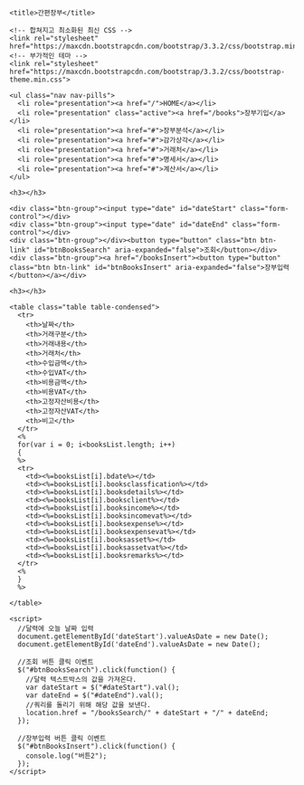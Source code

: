 <!DOCTYPE html>
<html lang="ko">
  <head>
    <meta charset="utf-8">
    <meta http-equiv="X-UA-Compatible" content="IE=edge">
    <meta name="viewport" content="width=device-width, initial-scale=1">
  
    <title>간편장부</title>
  
    <!-- 합쳐지고 최소화된 최신 CSS -->
    <link rel="stylesheet" href="https://maxcdn.bootstrapcdn.com/bootstrap/3.3.2/css/bootstrap.min.css">
    <!-- 부가적인 테마 -->
    <link rel="stylesheet" href="https://maxcdn.bootstrapcdn.com/bootstrap/3.3.2/css/bootstrap-theme.min.css">
  </head>
  
  <body>
    <!-- jQuery (부트스트랩의 자바스크립트 플러그인을 위해 필요합니다) -->
    <script src="https://ajax.googleapis.com/ajax/libs/jquery/1.11.2/jquery.min.js"></script>
    <!-- 합쳐지고 최소화된 최신 자바스크립트 -->
    <script src="https://maxcdn.bootstrapcdn.com/bootstrap/3.3.2/js/bootstrap.min.js"></script>

    <ul class="nav nav-pills">
      <li role="presentation"><a href="/">HOME</a></li>
      <li role="presentation" class="active"><a href="/books">장부기입</a></li>
      <li role="presentation"><a href="#">장부분석</a></li>
      <li role="presentation"><a href="#">감가상각</a></li>
      <li role="presentation"><a href="#">거래처</a></li>
      <li role="presentation"><a href="#">명세서</a></li>
      <li role="presentation"><a href="#">계산서</a></li>
    </ul>

    <h3></h3>

    <div class="btn-group"><input type="date" id="dateStart" class="form-control"></div>
    <div class="btn-group"><input type="date" id="dateEnd" class="form-control"></div>
    <div class="btn-group"></div><button type="button" class="btn btn-link" id="btnBooksSearch" aria-expanded="false">조회</button></div>
    <div class="btn-group"><a href="/booksInsert"><button type="button" class="btn btn-link" id="btnBooksInsert" aria-expanded="false">장부입력</button></a></div>

    <h3></h3>

    <table class="table table-condensed">
      <tr>
        <th>날짜</th>
        <th>거래구분</th>
        <th>거래내용</th>
        <th>거래처</th>
        <th>수입금액</th>
        <th>수입VAT</th>
        <th>비용금액</th>
        <th>비용VAT</th>
        <th>고정자산비용</th>
        <th>고정자산VAT</th>
        <th>비고</th>
      </tr>
      <%
      for(var i = 0; i<booksList.length; i++)
      {
      %>
      <tr>
        <td><%=booksList[i].bdate%></td>
        <td><%=booksList[i].booksclassfication%></td>
        <td><%=booksList[i].booksdetails%></td>
        <td><%=booksList[i].booksclient%></td>
        <td><%=booksList[i].booksincome%></td>
        <td><%=booksList[i].booksincomevat%></td>
        <td><%=booksList[i].booksexpense%></td>
        <td><%=booksList[i].booksexpensevat%></td>
        <td><%=booksList[i].booksasset%></td>
        <td><%=booksList[i].booksassetvat%></td>
        <td><%=booksList[i].booksremarks%></td>
      </tr>
      <%
      }
      %>

    </table>

    <script>
      //달력에 오늘 날짜 입력
      document.getElementById('dateStart').valueAsDate = new Date();
      document.getElementById('dateEnd').valueAsDate = new Date();

      //조회 버튼 클릭 이벤트
      $("#btnBooksSearch").click(function() {
        //달력 텍스트박스의 값을 가져온다.
        var dateStart = $("#dateStart").val();
        var dateEnd = $("#dateEnd").val();
        //쿼리를 돌리기 위해 해당 값을 보낸다.
        location.href = "/booksSearch/" + dateStart + "/" + dateEnd;
      });
      
      //장부입력 버튼 클릭 이벤트
      $("#btnBooksInsert").click(function() {
        console.log("버튼2");
      });
    </script>

  </body>
</html>